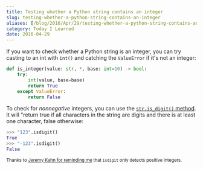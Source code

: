 ```yaml
---
title: Testing whether a Python string contains an integer
slug: testing-whether-a-python-string-contains-an-integer
aliases: [/blog/2016/Apr/29/testing-whether-a-python-string-contains-an-integer/]
category: Today I Learned
date: 2016-04-29
---
```


If you want to check whether a Python string is an integer, you can try casting to an int with `int()` and catching the `ValueError` if it's not an integer:

```python
def is_integer(value: str, *, base: int=10) -> bool:
    try:
        int(value, base=base)
        return True
    except ValueError:
        return False
```

To check for _nonnegative_ integers, you can use the [`str.is_digit()` method](https://docs.python.org/3.8/library/stdtypes.html#str.isdigit). It will "return true if all characters in the string are digits and there is at least one character, false otherwise:

```python
>>> "123".isdigit()
True
>>> "-123".isdigit()
False
```

<small>Thanks to [Jeremy Kahn for reminding me](https://twitter.com/trochee/status/726162607460114433) that `isdigit` only detects positive integers.</small>

